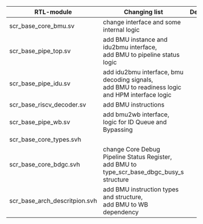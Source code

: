 | RTL-module | Changing list | Descrtiption |
|---|---|---|
| scr_base_core_bmu.sv | change interface and some internal logic |  |
| scr_base_pipe_top.sv | add BMU instance and idu2bmu interface,<br> add BMU to pipeline status logic |  |
| scr_base_pipe_idu.sv | add idu2bmu interface, bmu decoding signals,<br> add BMU to readiness logic and HPM interface logic |  |
| scr_base_riscv_decoder.sv | add BMU instructions |  |
| scr_base_pipe_wb.sv | add bmu2wb interface, logic for ID Queue and Bypassing |  |
| scr_base_core_types.svh |  |  |
| scr_base_core_bdgc.svh | change Core Debug Pipeline Status Register,<br> add BMU to type_scr_base_dbgc_busy_s structure |  |
| scr_base_arch_descritpion.svh | add BMU instruction types and structure,<br>add BMU to WB dependency |  |
